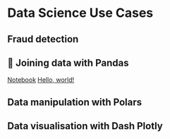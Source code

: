 # Data Science Use Cases

## Fraud detection

## 🐼 Joining data with Pandas
[Notebook](https://nbviewer.org/github/kbantoec/dsuc/blob/main/src/joining_data_pandas/notebook.ipynb)
<a href="http://example.com/" target="_blank">Hello, world!</a>


## Data manipulation with Polars

## Data visualisation with Dash Plotly
